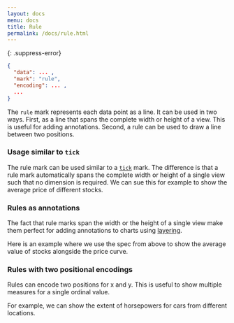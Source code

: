 ```yaml
---
layout: docs
menu: docs
title: Rule
permalink: /docs/rule.html
---
```


{: .suppress-error}
```json
{
  "data": ... ,
  "mark": "rule",
  "encoding": ... ,
  ...
}
```

The `rule` mark represents each data point as a line. It can be used in two ways. First, as a line that spans the complete width or height of a view. This is useful for adding annotations. Second, a rule can be used to draw a line between two positions.


### Usage similar to `tick`

The rule mark can be used similar to a [`tick`](tick.html) mark. The difference is that a rule mark automatically spans the complete width or height of a single view such that no dimension is required. We can sue this for example to show the average price of different stocks.

<span class="vl-example" data-name="rule_color_mean"></span>


### Rules as annotations

The fact that rule marks span the width or the height of a single view make them perfect for adding annotations to charts using [layering]({{site.baseurl}}/docs/layer.html).

Here is an example where we use the spec from above to show the average value of stocks alongside the price curve.

<span class="vl-example" data-name="layer_line_color_rule"></span>


### Rules with two positional encodings

Rules can encode two positions for x and y. This is useful to show multiple measures for a single ordinal value.

For example, we can show the extent of horsepowers for cars from different locations.

<span class="vl-example" data-name="rule_extent"></span>
